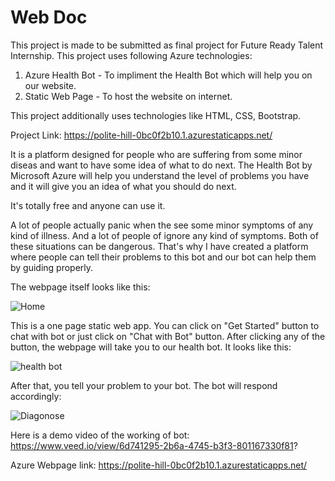 # Web Doc

This project is made to be submitted as final project for Future Ready Talent Internship. 
This project uses following Azure technologies:
1. Azure Health Bot - To impliment the Health Bot which will help you on our website.
2. Static Web Page - To host the website on internet.

This project additionally uses technologies like HTML, CSS, Bootstrap.

Project Link:
https://polite-hill-0bc0f2b10.1.azurestaticapps.net/

It is a platform designed for people who are suffering from some minor diseas and want to have some idea of what to do next.
The Health Bot by Microsoft Azure will help you understand the level of problems you have and it will give you an idea of what you should do next.

It's totally free and anyone can use it.

A lot of people actually panic when the see some minor symptoms of any kind of illness. And a lot of people of ignore any kind of symptoms. Both of these situations can be dangerous. That's why I have created a platform where people can tell their problems to this bot and our bot can help them by guiding properly.

The webpage itself looks like this:

![Home](https://user-images.githubusercontent.com/59994268/174838205-cb05b5d1-dc87-46ab-a624-8d28395474fd.png)

This is a one page static web app. You can click on "Get Started" button to chat with bot or just click on "Chat with Bot" button.
After clicking any of the button, the webpage will take you to our health bot. It looks like this:

![health bot](https://user-images.githubusercontent.com/59994268/174838911-dd6f4074-293c-4244-9767-e64881d82efd.png)

After that, you tell your problem to your bot. The bot will respond accordingly:

![Diagonose](https://user-images.githubusercontent.com/59994268/174839054-f1fedf31-7f27-4a68-a382-8d0f7e1261bb.png)

Here is a demo video of the working of bot:
https://www.veed.io/view/6d741295-2b6a-4745-b3f3-801167330f81?

Azure Webpage link: https://polite-hill-0bc0f2b10.1.azurestaticapps.net/
